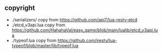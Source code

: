 ## copyright
* ./serializers/ copy from https://github.com/api7/lua-resty-etcd
* ./etcd_v3api.lua copy from https://github.com/HahahaVal/easy_game/blob/main/lualib/etcd_v3api.lua
* ./typeof.lua copy from https://github.com/iresty/lua-typeof/blob/master/lib/typeof.lua